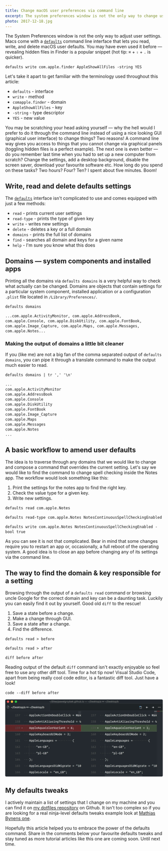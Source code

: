 ```yaml
---
title: Change macOS user preferences via command line
excerpt: The system preferences window is not the only way to change user preferences in macOS. The "defaults" command gives you more power to configure your machine than you would have thought.
photo: 2017-12-18.jpg
---
```


The System Preferences window is not the only way to adjust user settings. Macs come with a [`defaults`](https://developer.apple.com/legacy/library/documentation/Darwin/Reference/ManPages/man1/defaults.1.html) command line interface that lets you read, write, and delete macOS user defaults. You may have even used it before — revealing hidden files in Finder is a popular snippet (hot tip: `⌘` + `⇧` + `.` is quicker).

```
defaults write com.apple.finder AppleShowAllFiles -string YES
```

Let's take it apart to get familiar with the terminology used throughout this article:

- `defaults` - interface
- `write` - method
- `comapple.finder` - domain
- `AppleShowAllFiles` - key
- `-string` - type descriptor
- `YES` - new value

You may be scratching your head asking yourself — why the hell would I prefer to do it through the command line instead of using a nice looking GUI (graphical user interface) to change things? Two reasons! A command line way gives you access to things that you cannot change via graphical panels (toggling hidden files is a perfect example). The next one is even better — do you remember last time when you had to set up a new computer from scratch? Change the settings, add a desktop background, disable the screen saver, download your favourite software etc. How long do you spend on these tasks? Two hours? Four? Ten? I spent about five minutes. Boom!

## Write, read and delete defaults settings

The [`defaults`](https://developer.apple.com/legacy/library/documentation/Darwin/Reference/ManPages/man1/defaults.1.html) interface isn't complicated to use and comes equipped with just a few methods:

- `read` - prints current user settings
- `read-type` - prints the type of given key
- `write` - writes new settings
- `delete` - deletes a key or a full domain
- `domains` - prints the full list of domains
- `find` - searches all domain and keys for a given name
- `help` - I'm sure you know what this does

## Domains — system components and installed apps

Printing all the domains via `defaults domains` is a very helpful way to check what actually can be changed. Domains are objects that contain settings for a particular system component, installed application or a configuration `.plist` file located in `/Library/Preferences/`.

```
defaults domains
```

```
...com.apple.ActivityMonitor, com.apple.AddressBook, com.apple.Console, com.apple.DiskUtility, com.apple.FontBook, com.apple.Image_Capture, com.apple.Maps, com.apple.Messages, com.apple.Notes...
```

### Making the output of domains a little bit cleaner

If you (like me) are not a big fan of the comma separated output of `defaults domains`, you can pipe it through a translate command to make the output much easier to read.

```
defaults domains | tr ',' '\n'
```

```
...
com.apple.ActivityMonitor
com.apple.AddressBook
com.apple.Console
com.apple.DiskUtility
com.apple.FontBook
com.apple.Image_Capture
com.apple.Maps
com.apple.Messages
com.apple.Notes
...
```

## A basic workflow to amend user defaults

The idea is to traverse through any domains that we would like to change and compose a command that overrides the current setting. Let's say we would like to find the command to change spell checking inside the Notes app. The workflow would look something like this:

1. Print the settings for the notes app to find the right key.
3. Check the value type for a given key.
4. Write new settings.

```
defaults read com.apple.Notes
```

```
defaults read-type com.apple.Notes NotesContinuousSpellCheckingEnabled
```

```
defaults write com.apple.Notes NotesContinuousSpellCheckingEnabled -bool true
```

As you can see it is not that complicated. Bear in mind that some changes require you to restart an app or, occasionally, a full reboot of the operating system. A good idea is to close an app before changing any of its settings via the command line.

## The way to find the domain & key responsible for a setting

Browsing through the output of a `defaults read` command or browsing uncle Google for the correct domain and key can be a daunting task. Luckily you can easily find it out by yourself. Good old `diff` to the rescue!

1. Save a state before a change.
2. Make a change through GUI.
3. Save a state after a change.
4. Find the difference.

```
defaults read > before
```

```
defaults read > after
```

```shell
diff before after
```

Reading output of the default `diff` command isn't exactly enjoyable so feel free to use any other diff tool. Time for a hot tip now! Visual Studio Code, apart from being really cool code editor, is a fantastic diff tool. Just have a look!

```
code --diff before after
```

![Visual Studio Code as a diff tool](/photos/2017-12-18-1.jpg)

## My defaults tweaks

I actively maintain a list of settings that I change on my machine and you can find it on [my dotfiles repository](https://github.com/pawelgrzybek/dotfiles/blob/master/setup-macos.sh) on Github. It isn't too complex so if you are looking for a real ninja-level defaults tweaks example look at [Mathias Bynens one](https://github.com/mathiasbynens/dotfiles/blob/master/.macos).

Hopefully this article helped you to embrace the power of the defaults command. Share in the comments below your favourite defaults tweaks and stay tuned as more tutorial articles like this one are coming soon. Until next time.
